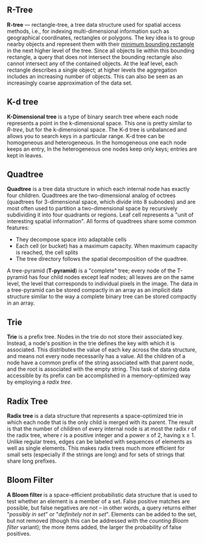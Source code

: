## R-Tree

**R-tree** — rectangle-tree, a tree data structure used for spatial access methods, i.e., for indexing multi-dimensional information such as geographical coordinates, rectangles or polygons. The key idea is to group nearby objects and represent them with their [minimum bounding rectangle](https://en.wikipedia.org/wiki/Minimum_bounding_rectangle) in the next higher level of the tree. Since all objects lie within this bounding rectangle, a query that does not intersect the bounding rectangle also cannot intersect any of the contained objects. At the leaf level, each rectangle describes a single object; at higher levels the aggregation includes an increasing number of objects. This can also be seen as an increasingly coarse approximation of the data set.

## K-d tree

**K-Dimensional tree** is a type of binary search tree where each node represents a point in the k-dimensional space. This one is pretty similar to *R-tree*, but for the k-dimensional space. The K-d tree is unbalanced and allows you to search keys in a particular range. K-d tree can be homogeneous and heterogeneous. In the homogeneous one each node keeps an entry, In the heterogeneous one nodes keep only keys; entries are kept in leaves.

## Quadtree

**Quadtree** is a tree data structure in which each internal node has exactly four children. Quadtrees are the two-dimensional analog of octrees (quadtrees for 3-dimensional space, which divide into 8 subnodes) and are most often used to partition a two-dimensional space by recursively subdividing it into four quadrants or regions. Leaf cell represents a "unit of interesting spatial information". All forms of quadtrees share some common features:
- They decompose space into adaptable cells
- Each cell (or bucket) has a maximum capacity. When maximum capacity is reached, the cell splits
- The tree directory follows the spatial decomposition of the quadtree.

A tree-pyramid (**T-pyramid**) is a "complete" tree; every node of the T-pyramid has four child nodes except leaf nodes; all leaves are on the same level, the level that corresponds to individual pixels in the image. The data in a tree-pyramid can be stored compactly in an array as an implicit data structure similar to the way a complete binary tree can be stored compactly in an array.

## Trie

**Trie** is a prefix tree. Nodes in the trie do not store their associated key. Instead, a node's position in the trie defines the key with which it is associated. This distributes the value of each key across the data structure, and means not every node necessarily has a value. All the children of a node have a common prefix of the string associated with that parent node, and the root is associated with the empty string. This task of storing data accessible by its prefix can be accomplished in a memory-optimized way by employing a *radix tree*.

## Radix Tree

**Radix tree** is a data structure that represents a space-optimized trie in which each node that is the only child is merged with its parent. The result is that the number of children of every internal node is at most the radix r of the radix tree, where r is a positive integer and a power x of 2, having x ≥ 1. Unlike regular trees, edges can be labeled with sequences of elements as well as single elements. This makes radix trees much more efficient for small sets (especially if the strings are long) and for sets of strings that share long prefixes.

## Bloom Filter

**A Bloom filter** is a space-efficient probabilistic data structure that is used to test whether an element is a member of a set. False positive matches are possible, but false negatives are not – in other words, a query returns either "*possibly in set*" or "*definitely not in set*". Elements can be added to the set, but not removed (though this can be addressed with the *counting Bloom filter* variant); the more items added, the larger the probability of false positives.
